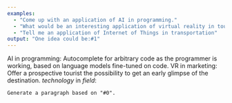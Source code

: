 ```yaml
---
examples:
  - "Come up with an application of AI in programming."
  - "What would be an interesting application of virtual reality in tourism?"
  - "Tell me an application of Internet of Things in transportation"
output: "One idea could be:#1"
---
```


AI in programming: Autocomplete for arbitrary code as the programmer is working, based on language models fine-tuned on code.
VR in marketing: Offer a prospective tourist the possibility to get an early glimpse of the destination.
*technology* in *field*: 

```dual
Generate a paragraph based on "#0".
```